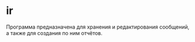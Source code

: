 # ir
Программа предназначена для хранения и редактирования сообщений, а также для создания по ним отчётов.
